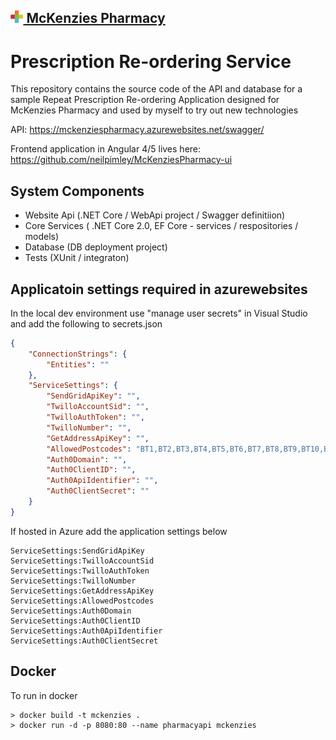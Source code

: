 <a href="http://mckenziespharmacy.azurewebsites.net/">
    <h2>
        <img src="https://github.com/neilpimley/McKenziesPharmacy-ui/raw/master/src/assets/images/cross.png" height="20" />
    McKenzies Pharmacy</h2>
</a>

Prescription Re-ordering Service
================================

This repository contains the source code of the API and database for a sample Repeat Prescription Re-ordering Application designed for McKenzies Pharmacy and used by myself to try out new technologies

API: https://mckenziespharmacy.azurewebsites.net/swagger/

Frontend application in Angular 4/5 lives here: https://github.com/neilpimley/McKenziesPharmacy-ui

## System Components

- Website Api (.NET Core / WebApi project / Swagger definitiion)
- Core Services ( .NET Core 2.0, EF Core - services / respositories / models)
- Database (DB deployment project)
- Tests (XUnit / integraton)

## Applicatoin settings required in azurewebsites

In the local dev environment use "manage user secrets" in Visual Studio and add the following to secrets.json
```json
{
    "ConnectionStrings": {
        "Entities": ""
    },
    "ServiceSettings": {
        "SendGridApiKey": "",
        "TwilloAccountSid": "",
        "TwilloAuthToken": "",
        "TwilloNumber": "",
        "GetAddressApiKey": "",
        "AllowedPostcodes": "BT1,BT2,BT3,BT4,BT5,BT6,BT7,BT8,BT9,BT10,BT11,BT12,BT13,BT14,BT15,BT16,BT17",
        "Auth0Domain": "",
        "Auth0ClientID": "",
        "Auth0ApiIdentifier": "",
        "Auth0ClientSecret": ""
    }
}
```
If hosted in Azure add the application settings below
```
ServiceSettings:SendGridApiKey
ServiceSettings:TwilloAccountSid
ServiceSettings:TwilloAuthToken
ServiceSettings:TwilloNumber
ServiceSettings:GetAddressApiKey
ServiceSettings:AllowedPostcodes
ServiceSettings:Auth0Domain
ServiceSettings:Auth0ClientID
ServiceSettings:Auth0ApiIdentifier
ServiceSettings:Auth0ClientSecret
```
## Docker
To run in docker 
```
> docker build -t mckenzies .
> docker run -d -p 8080:80 --name pharmacyapi mckenzies
```

